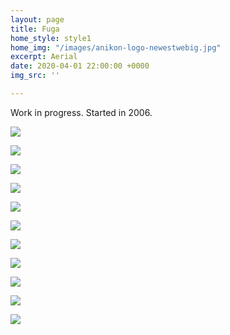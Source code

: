 ```yaml
---
layout: page
title: Fuga
home_style: style1
home_img: "/images/anikon-logo-newestwebig.jpg"
excerpt: Aerial
date: 2020-04-01 22:00:00 +0000
img_src: ''

---
```

Work in progress. Started in 2006.

![](/images/01.fuga.jpg)

![](/images/02.fuga.jpg)

![](/images/03.fuga.jpg)

![](/images/04.fuga.jpg)

![](/images/05.fuga.jpg)

![](/images/06-fuga.jpg)

![](/images/07.-fuga.jpg)

![](/images/08.fuga.jpg)

![](/images/09.-fuga.jpg)

![](/images/10.air-ground-1.jpg)

![](/images/11.air-ground-1.jpg)